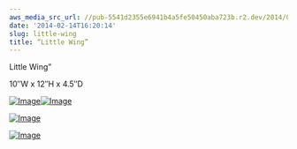 ```yaml
---
aws_media_src_url: //pub-5541d2355e6941b4a5fe50450aba723b.r2.dev/2014/02/littlewing-ang2.jpg
date: '2014-02-14T16:20:14'
slug: little-wing
title: “Little Wing”
---
```


 Little Wing”

 10″W x 12″H x 4.5″D

 [![Image](//pub-5541d2355e6941b4a5fe50450aba723b.r2.dev/2014/02/littlewing-ang2.jpg?w=487)](//pub-5541d2355e6941b4a5fe50450aba723b.r2.dev/2014/02/littlewing-ang2.jpg)[![Image](//pub-5541d2355e6941b4a5fe50450aba723b.r2.dev/2014/02/littlewing-close.jpg?w=487)](//pub-5541d2355e6941b4a5fe50450aba723b.r2.dev/2014/02/littlewing-close.jpg)

 [![Image](//pub-5541d2355e6941b4a5fe50450aba723b.r2.dev/2014/02/littlewing-halo.jpg?w=487)](//pub-5541d2355e6941b4a5fe50450aba723b.r2.dev/2014/02/littlewing-halo.jpg)

 [![Image](//pub-5541d2355e6941b4a5fe50450aba723b.r2.dev/2014/02/littlewing-lowang.jpg?w=487)](//pub-5541d2355e6941b4a5fe50450aba723b.r2.dev/2014/02/littlewing-lowang.jpg)